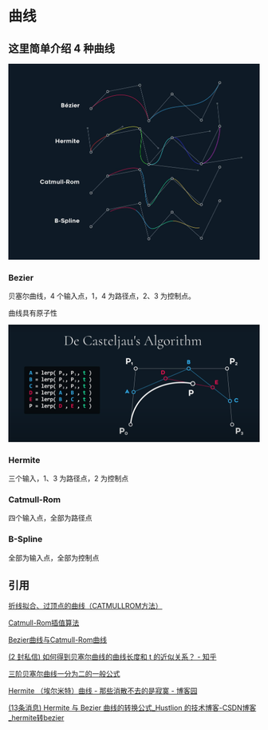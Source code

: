 # 曲线

## 这里简单介绍 4 种曲线

![curves](curve.assets/curves.jpg)

### Bezier

贝塞尔曲线，4 个输入点，1，4 为路径点，2、3 为控制点。

曲线具有原子性

![bezier](curve.assets/bezier.png)

### Hermite

三个输入，1、3 为路径点，2 为控制点

### Catmull-Rom

四个输入点，全部为路径点

### B-Spline

全部为输入点，全部为控制点

## 引用

[折线拟合、过顶点的曲线（CATMULLROM方法）](https://www.freesion.com/article/6828246732/)

[Catmull-Rom插值算法](https://blog.csdn.net/wsf09/article/details/103453496)

[Bezier曲线与Catmull-Rom曲线](https://blog.csdn.net/u012154588/article/details/98977717)

[(2 封私信) 如何得到贝塞尔曲线的曲线长度和 t 的近似关系？ - 知乎](https://www.zhihu.com/question/27715729)

[三阶贝塞尔曲线一分为二的一般公式](http://www.360doc.com/content/16/0101/20/1489589\_524673502.shtml)

[Hermite （埃尔米特）曲线 - 那些消散不去的是寂寞 - 博客园](https://www.cnblogs.com/jqm304775992/p/5044728.html)

[(13条消息) Hermite 与 Bezier 曲线的转换公式_Hustlion 的技术博客-CSDN博客_hermite转bezier](https://blog.csdn.net/techfield/article/details/113744152)
